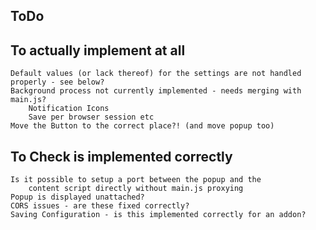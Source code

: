 ToDo
----

To actually implement at all
----------------------------
	Default values (or lack thereof) for the settings are not handled properly - see below?
	Background process not currently implemented - needs merging with main.js?
		Notification Icons
		Save per browser session etc
	Move the Button to the correct place?! (and move popup too)

To Check is implemented correctly
---------------------------------

	Is it possible to setup a port between the popup and the
		content script directly without main.js proxying
	Popup is displayed unattached?
	CORS issues - are these fixed correctly?
	Saving Configuration - is this implemented correctly for an addon?
